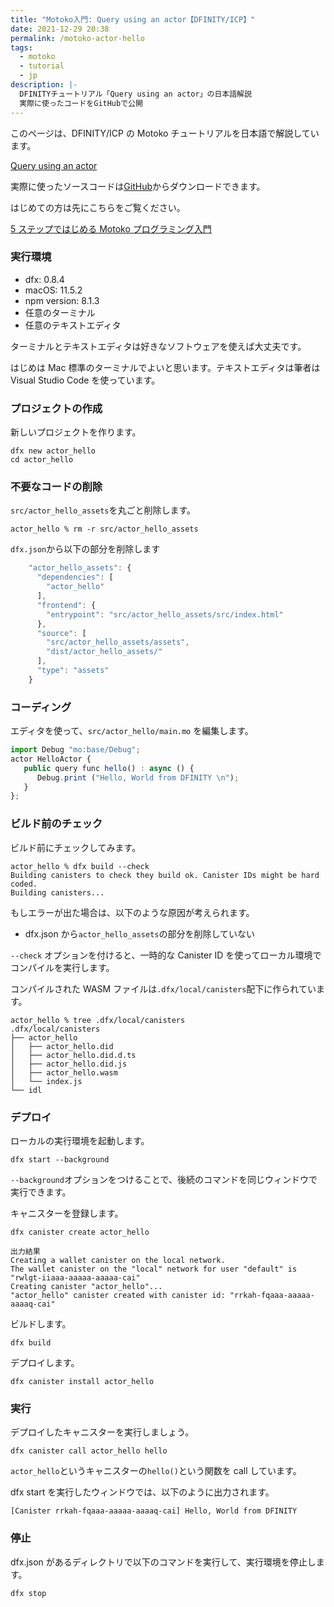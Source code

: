 ```yaml
---
title: "Motoko入門: Query using an actor【DFINITY/ICP】"
date: 2021-12-29 20:38
permalink: /motoko-actor-hello
tags:
  - motoko
  - tutorial
  - jp
description: |-
  DFINITYチュートリアル「Query using an actor」の日本語解説
  実際に使ったコードをGitHubで公開
---
```


このページは、DFINITY/ICP の Motoko チュートリアルを日本語で解説しています。

[Query using an actor](https://smartcontracts.org/docs/developers-guide/tutorials/define-an-actor.html)

実際に使ったソースコードは[GitHub](https://github.com/smacon-dev/motoko-tutorial/tree/main/actor_hello)からダウンロードできます。

はじめての方は先にこちらをご覧ください。

[5 ステップではじめる Motoko プログラミング入門](/hello-motoko)

### 実行環境

- dfx: 0.8.4
- macOS: 11.5.2
- npm version: 8.1.3
- 任意のターミナル
- 任意のテキストエディタ

ターミナルとテキストエディタは好きなソフトウェアを使えば大丈夫です。

はじめは Mac 標準のターミナルでよいと思います。テキストエディタは筆者は Visual Studio Code を使っています。

### プロジェクトの作成

新しいプロジェクトを作ります。

```
dfx new actor_hello
cd actor_hello
```

### 不要なコードの削除

`src/actor_hello_assets`を丸ごと削除します。

```
actor_hello % rm -r src/actor_hello_assets
```

`dfx.json`から以下の部分を削除します

```ts
    "actor_hello_assets": {
      "dependencies": [
        "actor_hello"
      ],
      "frontend": {
        "entrypoint": "src/actor_hello_assets/src/index.html"
      },
      "source": [
        "src/actor_hello_assets/assets",
        "dist/actor_hello_assets/"
      ],
      "type": "assets"
    }
```

### コーディング

エディタを使って、`src/actor_hello/main.mo` を編集します。

```ts
import Debug "mo:base/Debug";
actor HelloActor {
   public query func hello() : async () {
      Debug.print ("Hello, World from DFINITY \n");
   }
};
```

### ビルド前のチェック

ビルド前にチェックしてみます。

```
actor_hello % dfx build --check
Building canisters to check they build ok. Canister IDs might be hard coded.
Building canisters...
```

もしエラーが出た場合は、以下のような原因が考えられます。

- dfx.json から`actor_hello_assets`の部分を削除していない

`--check` オプションを付けると、一時的な Canister ID を使ってローカル環境でコンパイルを実行します。

コンパイルされた WASM ファイルは`.dfx/local/canisters`配下に作られています。

```
actor_hello % tree .dfx/local/canisters
.dfx/local/canisters
├── actor_hello
│   ├── actor_hello.did
│   ├── actor_hello.did.d.ts
│   ├── actor_hello.did.js
│   ├── actor_hello.wasm
│   └── index.js
└── idl

```

### デプロイ

ローカルの実行環境を起動します。

```
dfx start --background
```

`--background`オプションをつけることで、後続のコマンドを同じウィンドウで実行できます。

キャニスターを登録します。

```
dfx canister create actor_hello
```

```
出力結果
Creating a wallet canister on the local network.
The wallet canister on the "local" network for user "default" is "rwlgt-iiaaa-aaaaa-aaaaa-cai"
Creating canister "actor_hello"...
"actor_hello" canister created with canister id: "rrkah-fqaaa-aaaaa-aaaaq-cai"
```

ビルドします。

```
dfx build
```

デプロイします。

```
dfx canister install actor_hello
```

### 実行

デプロイしたキャニスターを実行しましょう。

```
dfx canister call actor_hello hello
```

`actor_hello`というキャニスターの`hello()`という関数を call しています。

dfx start を実行したウィンドウでは、以下のように出力されます。

```
[Canister rrkah-fqaaa-aaaaa-aaaaq-cai] Hello, World from DFINITY
```

### 停止

dfx.json があるディレクトリで以下のコマンドを実行して、実行環境を停止します。

```
dfx stop
```
